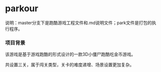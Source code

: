 # parkour
说明：master分支下是跑酷游戏工程文件和.md说明文件；park文件是打包的执行程序。
### 项目背景
该游戏是基于游戏跑酷的形式设计的一款3D小僵尸跑酷吃金币游戏。

共设置三关，属于闯关类型，关卡的难度递增、场景设置更加复杂。

